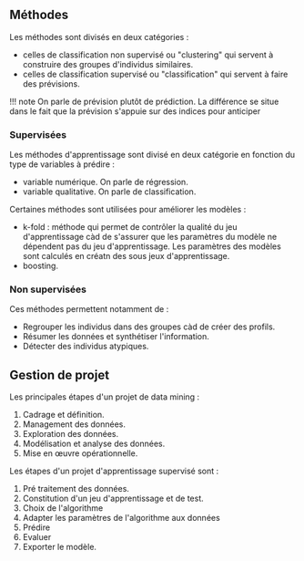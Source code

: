 ## Méthodes

Les méthodes sont divisés en deux catégories :

* celles de classification non supervisé ou "clustering" qui servent à construire des groupes d'individus similaires.
* celles de classification supervisé ou "classification" qui servent à faire des prévisions.

!!! note
    On parle de prévision plutôt de prédiction. La différence se situe dans le fait que la prévision s'appuie sur des indices pour anticiper

### Supervisées

Les méthodes d'apprentissage sont divisé en deux catégorie en fonction du type de variables à prédire :

* variable numérique. On parle de régression.
* variable qualitative. On parle de classification.

Certaines méthodes sont utilisées pour améliorer les modèles :

* k-fold : méthode qui permet de contrôler la qualité du jeu d'apprentissage càd de s'assurer que les paramètres du modèle ne dépendent pas du jeu d'apprentissage. Les paramètres des modèles sont calculés en créatn des sous jeux d'apprentissage.
* boosting. 

### Non supervisées

Ces méthodes permettent notamment de :

* Regrouper les individus dans des groupes càd de créer des profils.
* Résumer les données et synthétiser l'information.
* Détecter des individus atypiques.

## Gestion de projet

Les principales étapes d'un projet de data mining :

1. Cadrage et définition.
2. Management des données.
3. Exploration des données.
4. Modélisation et analyse des données.
5. Mise en œuvre opérationnelle.

Les étapes d'un projet d'apprentissage supervisé sont :

1. Pré traitement des données.
2. Constitution d'un jeu d'apprentissage et de test.
3. Choix de l'algorithme
4. Adapter les paramètres de l'algorithme aux données
5. Prédire
6. Evaluer
7. Exporter le modèle.

